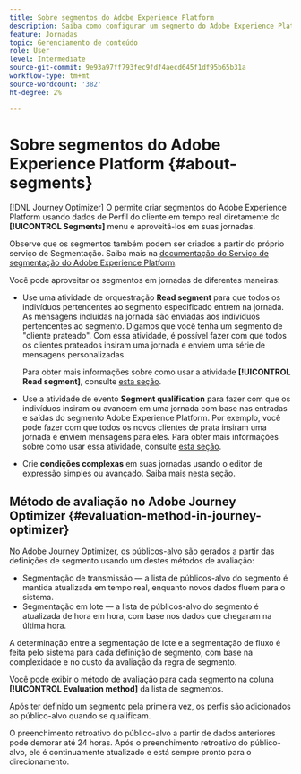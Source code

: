 ```yaml
---
title: Sobre segmentos do Adobe Experience Platform
description: Saiba como configurar um segmento do Adobe Experience Platform
feature: Jornadas
topic: Gerenciamento de conteúdo
role: User
level: Intermediate
source-git-commit: 9e93a97ff793fec9fdf4aecd645f1df95b65b31a
workflow-type: tm+mt
source-wordcount: '382'
ht-degree: 2%

---
```


# Sobre segmentos do Adobe Experience Platform {#about-segments}

[!DNL Journey Optimizer]  O permite criar segmentos do Adobe Experience Platform usando dados de Perfil do cliente em tempo real diretamente do  **[!UICONTROL Segments]** menu e aproveitá-los em suas jornadas.

Observe que os segmentos também podem ser criados a partir do próprio serviço de Segmentação. Saiba mais na [documentação do Serviço de segmentação do Adobe Experience Platform](https://experienceleague.adobe.com/docs/experience-platform/segmentation/home.html).

Você pode aproveitar os segmentos em jornadas de diferentes maneiras:

* Use uma atividade de orquestração **Read segment** para que todos os indivíduos pertencentes ao segmento especificado entrem na jornada. As mensagens incluídas na jornada são enviadas aos indivíduos pertencentes ao segmento. Digamos que você tenha um segmento de &quot;cliente prateado&quot;. Com essa atividade, é possível fazer com que todos os clientes prateados insiram uma jornada e enviem uma série de mensagens personalizadas.

   Para obter mais informações sobre como usar a atividade **[!UICONTROL Read segment]**, consulte [esta seção](../building-journeys/read-segment.md#configuring-segment-trigger-activity).

* Use a atividade de evento **Segment qualification** para fazer com que os indivíduos insiram ou avancem em uma jornada com base nas entradas e saídas do segmento Adobe Experience Platform. Por exemplo, você pode fazer com que todos os novos clientes de prata insiram uma jornada e enviem mensagens para eles. Para obter mais informações sobre como usar essa atividade, consulte [esta seção](../building-journeys/segment-qualification-events.md).

* Crie **condições complexas** em suas jornadas usando o editor de expressão simples ou avançado. Saiba mais [nesta seção](../building-journeys/condition-activity.md#using-a-segment).

## Método de avaliação no Adobe Journey Optimizer {#evaluation-method-in-journey-optimizer}

No Adobe Journey Optimizer, os públicos-alvo são gerados a partir das definições de segmento usando um destes métodos de avaliação:

* Segmentação de transmissão — a lista de públicos-alvo do segmento é mantida atualizada em tempo real, enquanto novos dados fluem para o sistema.
* Segmentação em lote — a lista de públicos-alvo do segmento é atualizada de hora em hora, com base nos dados que chegaram na última hora.

A determinação entre a segmentação de lote e a segmentação de fluxo é feita pelo sistema para cada definição de segmento, com base na complexidade e no custo da avaliação da regra de segmento.

Você pode exibir o método de avaliação para cada segmento na coluna **[!UICONTROL Evaluation method]** da lista de segmentos.

Após ter definido um segmento pela primeira vez, os perfis são adicionados ao público-alvo quando se qualificam.

O preenchimento retroativo do público-alvo a partir de dados anteriores pode demorar até 24 horas. Após o preenchimento retroativo do público-alvo, ele é continuamente atualizado e está sempre pronto para o direcionamento.
